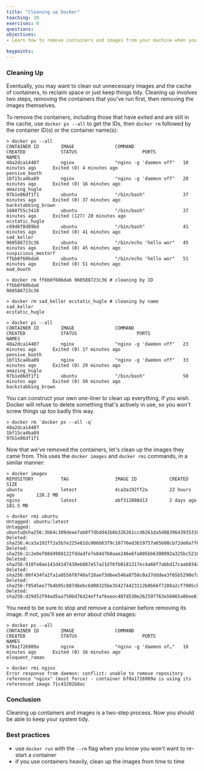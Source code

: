 ```yaml
---
title: "Cleaning up Docker"
teaching: 10
exercises: 0
questions:
objectives:
- Learn how to remove containers and images from your machine when you no longer need them

keypoints:
---
```


### Cleaning Up ###
Eventually, you may want to clean out unnecessary images and the cache of containers, to reclaim space or just keep things tidy. Cleaning up involves two steps, removing the containers that you've run first, then removing the images themselves.

To remove the containers, including those that have exited and are still in the cache, use `docker ps --all` to get the IDs, then `docker rm` followed by the container ID(s) or the container name(s):

```
> docker ps --all
CONTAINER ID        IMAGE               COMMAND                  CREATED             STATUS                        PORTS               NAMES
48a2dca14407        nginx               "nginx -g 'daemon off"   10 minutes ago      Exited (0) 4 minutes ago                          pensive_booth
1bf15ca4ba89        nginx               "nginx -g 'daemon off"   20 minutes ago      Exited (0) 16 minutes ago                         amazing_hugle
97b1e86df1f1        ubuntu              "/bin/bash"              37 minutes ago      Exited (0) 37 minutes ago                         backstabbing_brown
1688f55c3418        ubuntu              "/bin/bash"              37 minutes ago      Exited (127) 20 minutes ago                       ecstatic_hugle
c69d6f8d89bd        ubuntu              "/bin/bash"              41 minutes ago      Exited (0) 41 minutes ago                         sad_keller
960588723c36        ubuntu              "/bin/echo 'hello wor"   45 minutes ago      Exited (0) 45 minutes ago                         suspicious_mestorf
ffbb0f60bda6        ubuntu              "/bin/echo 'hello wor"   51 minutes ago      Exited (0) 51 minutes ago                         mad_booth

> docker rm ffbb0f60bda6 960588723c36 # cleaning by ID
ffbb0f60bda6
960588723c36

> docker rm sad_keller ecstatic_hugle # cleaning by name
sad_keller
ecstatic_hugle

> docker ps --all
CONTAINER ID        IMAGE               COMMAND                  CREATED             STATUS                      PORTS               NAMES
48a2dca14407        nginx               "nginx -g 'daemon off"   23 minutes ago      Exited (0) 17 minutes ago                       pensive_booth
1bf15ca4ba89        nginx               "nginx -g 'daemon off"   33 minutes ago      Exited (0) 29 minutes ago                       amazing_hugle
97b1e86df1f1        ubuntu              "/bin/bash"              50 minutes ago      Exited (0) 50 minutes ago                       backstabbing_brown
```

You can construct your own one-liner to clean up everything, if you wish. Docker will refuse to delete something that's actively in use, so you won't screw things up too badly this way.

```
> docker rm `docker ps --all -q`
48a2dca14407
1bf15ca4ba89
97b1e86df1f1
```

Now that we've removed the containers, let's clean up the images they came from. This uses the `docker images` and `docker rmi` commands, in a similar manner:

```
> docker images
REPOSITORY          TAG                 IMAGE ID            CREATED             SIZE
ubuntu              latest              4ca3a192ff2a        22 hours ago        128.2 MB
nginx               latest              abf312888d13        2 days ago          181.5 MB

> docker rmi ubuntu
Untagged: ubuntu:latest
Untagged: ubuntu@sha256:3b64c309deae7ab0f7dbdd42b6b326261ccd6261da5d88396439353162703fb5
Deleted: sha256:4ca3a192ff2a5b7e225e81dc006b6379c10776ed3619757a65608cb72de0a7f6
Deleted: sha256:2c2e0ef08d4988122fddadfe7e84d7b0aae246e6fa805bb6380892a325bc5216
Deleted: sha256:918fe8ae141d41d7430eb887e57a21d76fb0181317ec4a68f7abbd17caab034a
Deleted: sha256:00f434fa2fa1a0558f8740af28aef3d6ee546a8758c0a37dddee3f65b5290e7a
Deleted: sha256:f9545ee77b4b95c887dbebc6d08325be354274423112b0b66f7288a2cf7905cb
Deleted: sha256:d29d52f94ad5aa750bd76d24effaf6aeec487d530e262597763e56065a06ee67
```

You need to be sure to stop and remove a container before removing its image.  If not, you'll see an error about child images:

```
> docker ps --all
CONTAINER ID        IMAGE               COMMAND                  CREATED             STATUS                        PORTS                  NAMES
bf0a1726909a        nginx               "nginx -g 'daemon of…"   18 minutes ago      Exited (0) 16 minutes ago                            eloquent_raman

> docker rmi nginx
Error response from daemon: conflict: unable to remove repository reference "nginx" (must force) - container bf0a1726909a is using its referenced image 71c43202b8ac
```

### Conclusion ###
Cleaning up containers and images is a two-step process. Now you should be able to keep your system tidy.

### Best practices ###

- use `docker run` with the `--rm` flag when you know you won't want to re-start a container
- if you use containers heavily, clean up the images from time to time
